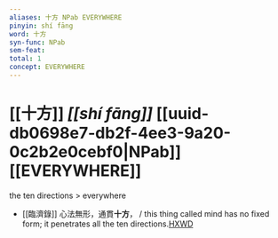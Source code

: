 ```yaml
---
aliases: 十方 NPab EVERYWHERE
pinyin: shí fāng
word: 十方
syn-func: NPab
sem-feat: 
total: 1
concept: EVERYWHERE 
---
```

# [[十方]] *[[shí fāng]]*  [[uuid-db0698e7-db2f-4ee3-9a20-0c2b2e0cebf0|NPab]] [[EVERYWHERE]]
the ten directions > everywhere
 - [[臨濟錄]] 心法無形，通貫**十方**， / this thing called mind has no fixed form; it penetrates all the ten directions.[HXWD](https://hxwd.org/textview.html?location=KR6q0053_T_001-0497c.12)